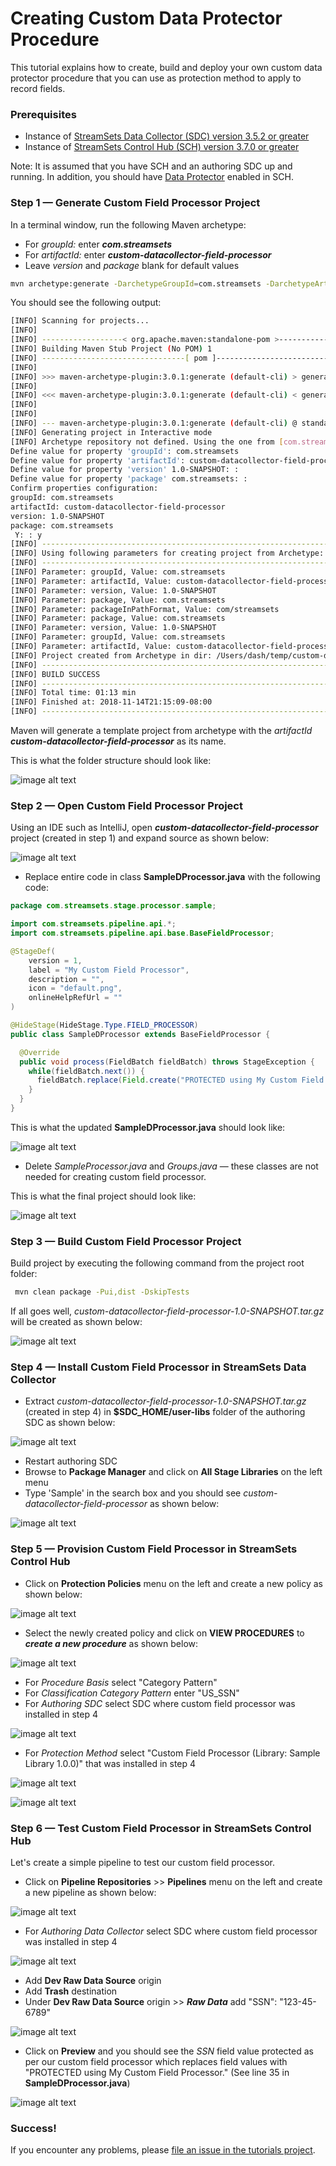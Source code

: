 Creating Custom Data Protector Procedure
==========================================

This tutorial explains how to create, build and deploy your own custom data protector procedure that you can use as protection method to apply to record fields.

### Prerequisites

* Instance of [StreamSets Data Collector (SDC) version 3.5.2 or greater](https://streamsets.com/documentation/datacollector/latest/help/datacollector/UserGuide/Getting_Started/GettingStarted_Title.html#concept_htw_ghg_jq)
* Instance of [StreamSets Control Hub (SCH) version 3.7.0 or greater](https://streamsets.com/documentation/controlhub/latest/help/controlhub/UserGuide/GettingStarted/GettingStarted_title.html)

Note: It is assumed that you have SCH and an authoring SDC up and running. In addition, you should have [Data Protector](https://streamsets.com/documentation/controlhub/latest/help/controlhub/UserGuide/DataProtector/DataProtector-Title.html) enabled in SCH.

### Step 1 &mdash; Generate Custom Field Processor Project

In a terminal window, run the following Maven archetype:

* For *groupId:* enter ***com.streamsets***
* For *artifactId:* enter ***custom-datacollector-field-processor***
* Leave *version* and *package* blank for default values

```sh 
mvn archetype:generate -DarchetypeGroupId=com.streamsets -DarchetypeArtifactId=streamsets-datacollector-stage-lib-tutorial -DarchetypeVersion=3.5.2 -DinteractiveMode=true
```

You should see the following output:

```sh
[INFO] Scanning for projects...
[INFO]
[INFO] ------------------< org.apache.maven:standalone-pom >-------------------
[INFO] Building Maven Stub Project (No POM) 1
[INFO] --------------------------------[ pom ]---------------------------------
[INFO]
[INFO] >>> maven-archetype-plugin:3.0.1:generate (default-cli) > generate-sources @ standalone-pom >>>
[INFO]
[INFO] <<< maven-archetype-plugin:3.0.1:generate (default-cli) < generate-sources @ standalone-pom <<<
[INFO]
[INFO]
[INFO] --- maven-archetype-plugin:3.0.1:generate (default-cli) @ standalone-pom ---
[INFO] Generating project in Interactive mode
[INFO] Archetype repository not defined. Using the one from [com.streamsets:streamsets-datacollector-stage-lib-tutorial:3.5.2] found in catalog remote
Define value for property 'groupId': com.streamsets
Define value for property 'artifactId': custom-datacollector-field-processor
Define value for property 'version' 1.0-SNAPSHOT: :
Define value for property 'package' com.streamsets: :
Confirm properties configuration:
groupId: com.streamsets
artifactId: custom-datacollector-field-processor
version: 1.0-SNAPSHOT
package: com.streamsets
 Y: : y
[INFO] ----------------------------------------------------------------------------
[INFO] Using following parameters for creating project from Archetype: streamsets-datacollector-stage-lib-tutorial:3.5.2
[INFO] ----------------------------------------------------------------------------
[INFO] Parameter: groupId, Value: com.streamsets
[INFO] Parameter: artifactId, Value: custom-datacollector-field-processor
[INFO] Parameter: version, Value: 1.0-SNAPSHOT
[INFO] Parameter: package, Value: com.streamsets
[INFO] Parameter: packageInPathFormat, Value: com/streamsets
[INFO] Parameter: package, Value: com.streamsets
[INFO] Parameter: version, Value: 1.0-SNAPSHOT
[INFO] Parameter: groupId, Value: com.streamsets
[INFO] Parameter: artifactId, Value: custom-datacollector-field-processor
[INFO] Project created from Archetype in dir: /Users/dash/temp/custom-datacollector-field-processor
[INFO] ------------------------------------------------------------------------
[INFO] BUILD SUCCESS
[INFO] ------------------------------------------------------------------------
[INFO] Total time: 01:13 min
[INFO] Finished at: 2018-11-14T21:15:09-08:00
[INFO] ------------------------------------------------------------------------
```

Maven will generate a template project from archetype with the *artifactId* ***custom-datacollector-field-processor*** as its name.

This is what the folder structure should look like:

![image alt text](finder1.png)

### Step 2 &mdash; Open Custom Field Processor Project

Using an IDE such as IntelliJ, open ***custom-datacollector-field-processor*** project (created in step 1) and expand source as shown below:

![image alt text](intellij1.png)

* Replace entire code in class **SampleDProcessor.java** with the following code:

```java
package com.streamsets.stage.processor.sample;

import com.streamsets.pipeline.api.*;
import com.streamsets.pipeline.api.base.BaseFieldProcessor;

@StageDef(
    version = 1,
    label = "My Custom Field Processor",
    description = "",
    icon = "default.png",
    onlineHelpRefUrl = ""
)

@HideStage(HideStage.Type.FIELD_PROCESSOR)
public class SampleDProcessor extends BaseFieldProcessor {

  @Override
  public void process(FieldBatch fieldBatch) throws StageException {
    while(fieldBatch.next()) {
      fieldBatch.replace(Field.create("PROTECTED using My Custom Field Processor."));
    }
  }
}

```

This is what the updated **SampleDProcessor.java** should look like:

![image alt text](intellij2.png)

* Delete *SampleProcessor.java* and *Groups.java* &mdash; these classes are not needed for creating custom field processor.

This is what the final project should look like:

![image alt text](intellij3.png)

### Step 3 &mdash; Build Custom Field Processor Project

Build project by executing the following command from the project root folder:

```sh
 mvn clean package -Pui,dist -DskipTests

```

If all goes well, *custom-datacollector-field-processor-1.0-SNAPSHOT.tar.gz* will be created as shown below:

![image alt text](intellij4.png)

### Step 4 &mdash; Install Custom Field Processor in StreamSets Data Collector

* Extract *custom-datacollector-field-processor-1.0-SNAPSHOT.tar.gz* (created in step 4) in **$SDC_HOME/user-libs** folder of the authoring SDC as shown below:

![image alt text](finder2.png)

* Restart authoring SDC
* Browse to **Package Manager** and click on **All Stage Libraries** on the left menu
* Type 'Sample' in the search box and you should see *custom-datacollector-field-processor* as shown below:

![image alt text](sdc1.png)

### Step 5 &mdash; Provision Custom Field Processor in StreamSets Control Hub

* Click on **Protection Policies** menu on the left and create a new policy as shown below:

![image alt text](sch1.png)

* Select the newly created policy and click on **VIEW PROCEDURES** to ***create a new procedure*** as shown below:

![image alt text](sch2.png)

* For *Procedure Basis* select "Category Pattern"
* For *Classification Category Pattern* enter "US_SSN"
* For *Authoring SDC* select SDC where custom field processor was installed in step 4

![image alt text](sch3.png)

* For *Protection Method* select "Custom Field Processor (Library: Sample Library 1.0.0)" that was installed in step 4

![image alt text](sch4.png)

![image alt text](sch5.png)

### Step 6 &mdash; Test Custom Field Processor in StreamSets Control Hub

Let's create a simple pipeline to test our custom field processor.

* Click on **Pipeline Repositories** >> **Pipelines** menu on the left and create a new pipeline as shown below:

![image alt text](sch6.png)

* For *Authoring Data Collector* select SDC where custom field processor was installed in step 4

![image alt text](sch7.png)

* Add **Dev Raw Data Source** origin
* Add **Trash** destination
* Under **Dev Raw Data Source** origin >> ***Raw Data*** add "SSN": "123-45-6789"

![image alt text](sch8.png)

* Click on **Preview** and you should see the *SSN* field value protected as per our custom field processor which replaces field values with "PROTECTED using My Custom Field Processor." (See line 35 in **SampleDProcessor.java**)

![image alt text](sch9.png)

### Success!

If you encounter any problems, please [file an issue in the tutorials project](https://github.com/streamsets/tutorials/issues/new).
